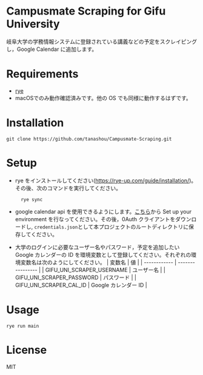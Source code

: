 # Campusmate Scraping for Gifu University

岐阜大学の学務情報システムに登録されている講義などの予定をスクレイピングし，Google Calendar に追加します。

# Requirements

-   [rye](https://rye-up.com)
- macOSでのみ動作確認済みです。他の OS でも同様に動作するはずです。
# Installation

    git clone https://github.com/tanashou/Campusmate-Scraping.git

# Setup

-   rye をインストールしてください(https://rye-up.com/guide/installation/)。 その後、次のコマンドを実行してください。

          rye sync

-   google calendar api を使用できるようにします。[こちら](https://developers.google.com/calendar/api/quickstart/python)から Set up your environment を行なってください。その後，0Auth クライアントをダウンロードし, `credentials.json`として本プロジェクトのルートディレクトリに保存してください。

-   大学のログインに必要なユーザー名やパスワード，予定を追加したい Google カレンダーの ID を環境変数として登録してください。それぞれの環境変数名は次のようにしてください。
    | 変数名 | 値 |
    | ------------ | ---------------- |
    | GIFU_UNI_SCRAPER_USERNAME | ユーザー名 |
    | GIFU_UNI_SCRAPER_PASSWORD | パスワード |
    | GIFU_UNI_SCRAPER_CAL_ID | Google カレンダー ID |

# Usage

    rye run main

# License

MIT
